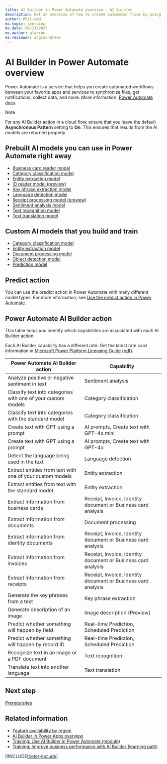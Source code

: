```yaml
---
title: AI Builder in Power Automate overview - AI Builder
description: Get an overview of how to create automated flows by using AI Builder in Power Automate.
author: Phil-cmd
ms.topic: overview
ms.date: 06/13/2025 
ms.author: plarrue
ms.reviewer: angieandrews
---
```


# AI Builder in Power Automate overview

Power Automate is a service that helps you create automated workflows between your favorite apps and services to synchronize files, get notifications, collect data, and more. More information: [Power Automate docs](/power-automate)

 > [!NOTE]
 > For any AI Builder action in a cloud flow, ensure that you leave the default **Asynchronous Pattern** setting to **On**. This ensures that results from the AI models are returned properly.

## Prebuilt AI models you can use in Power Automate right away

* [Business card reader model](flow-business-card-reader.md)
* [Category classification model](prebuilt-category-classification-pwr-automate.md)
* [Entity extraction model](prebuilt-entity-extraction-pwr-automate.md)
* [ID reader model (preview)](prebuilt-id-reader.md)
* [Key phrase extraction model](flow-key-phrase-extraction.md)
* [Language detection model](flow-language-detection.md)
* [Receipt processing model (preview)](flow-receipt-processing.md)
* [Sentiment analysis model](flow-sentiment-analysis.md)
* [Text recognition model](flow-text-recognition.md)
* [Text translation model](flow-text-translation.md)

## Custom AI models that you build and train

* [Category classification model](text-classification-model-in-flow.md)
* [Entity extraction model](entity-extraction-pwr-automate.md)
* [Document processing model](form-processing-model-in-flow.md)
* [Object detection model](object-detection-model-in-flow.md)
* [Prediction model](prediction-pwr-automate.md)

## Predict action

You can use the predict action in Power Automate with many different model types. For more information, see [Use the predict action in Power Automate](predict-action-pwr-automate.md).

## Power Automate AI Builder action

This table helps you identify which capabilities are associated with each AI Builder action.

Each AI Builder capability has a different rate. Get the latest rate card information in [Microsoft Power Platform Licensing Guide (pdf)](https://go.microsoft.com/fwlink/?LinkId=2085130).

| Power Automate AI Builder action | Capability |
|-|-|
|Analyze positive or negative sentiment in text|Sentiment analysis|
|Classify text into categories with one of your custom models	|Category classification|
|Classify text into categories with the standard model|	Category classification |
|Create text with GPT using a prompt|	AI prompts, Create text with GPT-4o mini|
|Create text with GPT using a prompt| AI prompts, Create text with GPT-4o|
|Detect the language being used in the text|	Language detection|
|Extract entities from text with one of your custom models|	Entity extraction|
|Extract entities from text with the standard model	|Entity extraction|
|Extract information from business cards	|Receipt, Invoice, Identity document or Business card analysis|
|Extract information from documents|	Document processing|
|Extract information from identity documents|	Receipt, Invoice, Identity document or Business card analysis|
|Extract information from invoices|	Receipt, Invoice, Identity document or Business card analysis|
|Extract information from receipts|	Receipt, Invoice, Identity document or Business card analysis|
|Generate the key phrases from a text|	Key phrase extraction|
|Generate description of an image | Image description (Preview) |
|Predict whether something will happen by field|	Real-time Prediction, Scheduled Prediction|
|Predict whether something will happen by record ID|	Real-time Prediction, Scheduled Prediction|
|Recognize text in an image or a PDF document|	Text recognition|
|Translate text into another language|	Text translation|

## Next step

[Prerequisites](use-in-flow-prereq.md)

## Related information

- [Feature availability by region](availability-region.md)  
- [AI Builder in Power Apps overview](use-in-powerapps-overview.md)
- [Training: Use AI Builder in Power Automate (module)](/training/modules/ai-builder-power-automate/)<br/>
- [Training: Improve business performance with AI Builder (learning path)](/training/paths/improve-business-performance-ai-builder/) 


[!INCLUDE[footer-include](includes/footer-banner.md)]
